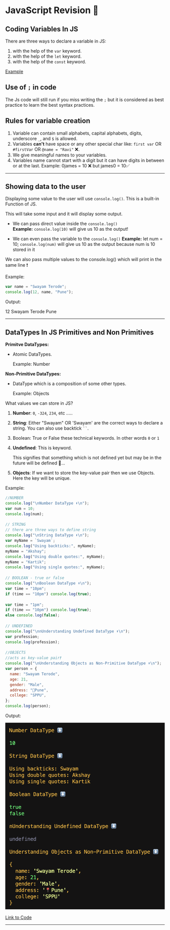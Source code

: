 # JavaScript Revision 🤩

## Coding Variables In JS

There are three ways to declare a variable in JS:

1. with the help of the `var` keyword.
2. with the help of the `let` keyword.
3. with the help of the `const` keyword.

[Example](./01.%20Introduction%20to%20Programming%20with%20JS/01.Declaring_a_variable.js)

## Use of `;` in code

The Js code will still run if you miss writing the `;` but it is considered as best practice to learn the best syntax practices.

## Rules for variable creation

1. Variable can contain small alphabets, capital alphabets, digits, underscore `_`, and `$` is allowed.
2. Variables **can't** have space or any other special char like: `first var` OR `#firstVar` OR `@name = "Ravi"` ❌.
3. We give meaningful names to your variables.
4. Variables name cannot start with a digit but it can have digits in between or at the last.
   Example: 0james = 10 ❌ but james0 = 10✅

---

## Showing data to the user

Displaying some value to the user will use `console.log()`. This is a built-in Function of JS.

This will take some input and it will display some output.

- We can pass direct value inside the `console.log()`  
  **Example:** `console.log(10)` will give us 10 as the output!

- We can even pass the variable to the `console.log()`
  **Example:** let num = 10;
  `console.log(num)` will give us 10 as the output because num is 10 stored in it

We can also pass multiple values to the console.log() which will print in the same line ❗️

Example:

```js
var name = "Swayam Terode";
console.log(12, name, "Pune");
```

Output:

12 Swayam Terode Pune

---

## DataTypes In JS Primitives and Non Primitives

**Primitve DataTypes:**

- Atomic DataTypes.

  Example: Number

**Non-Primitive DataTypes:**

- DataType which is a composition of some other types.

  Example: Objects

What values we can store in JS?

1. **Number**: `0`, `-324`, `234`, etc .....

2. **String**: Either "Swayam" OR 'Swayam' are the correct ways to declare a string. You can also use backtick ` `` `.

3. Boolean: True or False these technical keywords. In other words `0` or `1`
4. **Undefined**: This is keyword.

   This signifies that something which is not defined yet but may be in the future will be defined 🤔...

5. **Objects**: If we want to store the key-value pair then we use Objects. Here the key will be unique.

Example:

```js
//NUMBER
console.log("\nNumber DataType ⬇️\n");
var num = 10;
console.log(num);

// STRING
// there are three ways to define string
console.log("\nString DataType ⬇️\n");
var myName = `Swayam`;
console.log("Using backticks:", myName);
myName = "Akshay";
console.log("Using double quotes:", myName);
myName = "Kartik";
console.log("Using single quotes:", myName);

// BOOLEAN - true or false
console.log("\nBoolean DataType ⬇️\n");
var time = "10pm";
if (time == "10pm") console.log(true);

var time = "1pm";
if (time == "10pm") console.log(true);
else console.log(false);

// UNDEFINED
console.log("\nnUnderstanding Undefined DataType ⬇️\n");
var profession;
console.log(profession);

//OBJECTS
//acts as key-value pair❗️
console.log("\nUnderstanding Objects as Non-Primitive DataType ⬇️\n");
var person = {
  name: "Swayam Terode",
  age: 21,
  gender: "Male",
  address: "📍Pune",
  college: "SPPU",
};
console.log(person);
```

Output: 

![3.DataType](./01.%20Introduction%20to%20Programming%20with%20JS/consoleOutputs/03.DataTypes.png)

[Link to Code](./01.%20Introduction%20to%20Programming%20with%20JS/03.DataTypes_In_JS_Primitives_and_Non_Primitives.js)

---
